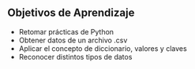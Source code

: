 ## Objetivos de Aprendizaje

* Retomar prácticas de Python
* Obtener datos de un archivo .csv
* Aplicar el concepto de diccionario, valores y claves
* Reconocer distintos tipos de datos
